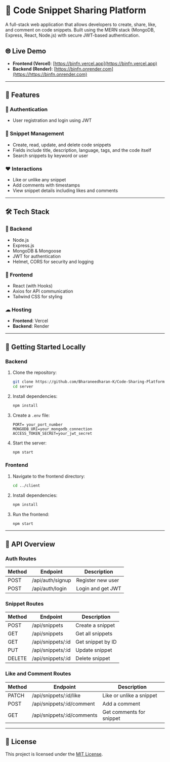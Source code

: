# 🚀 Code Snippet Sharing Platform

A full-stack web application that allows developers to create, share, like, and comment on code snippets. Built using the MERN stack (MongoDB, Express, React, Node.js) with secure JWT-based authentication.

## 🌐 Live Demo

- **Frontend (Vercel)**: [https://binfn.vercel.app](https://binfn.vercel.app)
- **Backend (Render)**: [https://binfn.onrender.com](https://https://binfn.onrender.com)

---

## 📸 Features

### 🔐 Authentication
- User registration and login using JWT

### 🧠 Snippet Management
- Create, read, update, and delete code snippets
- Fields include title, description, language, tags, and the code itself
- Search snippets by keyword or user

### ❤️ Interactions
- Like or unlike any snippet
- Add comments with timestamps
- View snippet details including likes and comments

---

## 🛠 Tech Stack

### 🔧 Backend
- Node.js
- Express.js
- MongoDB & Mongoose
- JWT for authentication
- Helmet, CORS for security and logging

### 🎨 Frontend
- React (with Hooks)
- Axios for API communication
- Tailwind CSS for styling

### ☁ Hosting
- **Frontend**: Vercel
- **Backend**: Render

---

## 🚀 Getting Started Locally

### Backend

1. Clone the repository:
   ```bash
   git clone https://github.com/Bharaneedharan-K/Code-Sharing-Platform.git
   cd server
   ```

2. Install dependencies:
   ```bash
   npm install
   ```

3. Create a `.env` file:
   ```
   PORT= your_port_number
   MONGODB_URI=your_mongodb_connection
   ACCESS_TOKEN_SECRET=your_jwt_secret
   ```

4. Start the server:
   ```bash
   npm start
   ```

### Frontend

1. Navigate to the frontend directory:
   ```bash
   cd ../client
   ```

2. Install dependencies:
   ```bash
   npm install
   ```

3. Run the frontend:
   ```bash
   npm start
   ```

---

## 📡 API Overview

### Auth Routes

| Method | Endpoint        | Description       |
|--------|------------------|-------------------|
| POST   | /api/auth/signup | Register new user |
| POST   | /api/auth/login  | Login and get JWT |

### Snippet Routes

| Method | Endpoint            | Description                |
|--------|---------------------|----------------------------|
| POST   | /api/snippets       | Create a snippet           |
| GET    | /api/snippets       | Get all snippets           |
| GET    | /api/snippets/:id   | Get snippet by ID          |
| PUT    | /api/snippets/:id   | Update snippet             |
| DELETE | /api/snippets/:id   | Delete snippet             |

### Like and Comment Routes

| Method | Endpoint                        | Description                |
|--------|----------------------------------|----------------------------|
| PATCH  | /api/snippets/:id/like          | Like or unlike a snippet   |
| POST   | /api/snippets/:id/comment       | Add a comment              |
| GET    | /api/snippets/:id/comments      | Get comments for snippet   |

---

## 🧠 License

This project is licensed under the [MIT License](LICENSE).
